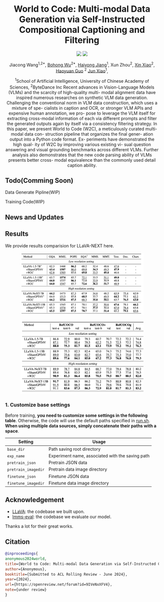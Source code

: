 <div align="center">
<h1>World to Code: Multi-modal Data Generation via Self-Instructed Compositional Captioning and Filtering</h1>
<a href='https://github.com/tatsu-lab/stanford_alpaca/blob/main/LICENSE'><img src='https://img.shields.io/badge/Code%20License-Apache_2.0-green.svg'></a>
<a href='https://openreview.net/forum?id=9IVeNxXFV4'><img src='https://img.shields.io/badge/Paper-Openreview-red'></a>
  
Jiacong Wang<sup>1,2*</sup>, 
[Bohong Wu](https://scholar.google.com/citations?user=N6vypvkAAAAJ&hl=en)<sup>2*</sup>,
[Haiyong Jiang](https://people.ucas.ac.cn/~0054404)<sup>1</sup>, 
Xun Zhou<sup>2</sup>, 
[Xin Xiao](https://scholar.google.com/citations?user=CL-ZEdwAAAAJ&hl=zh-CN)<sup>2</sup>, 
[Haoyuan Guo](https://scholar.google.com/citations?hl=en&user=hql67boAAAAJ&view_op=list_works&sortby=pubdate) <sup>2</sup>
[Jun Xiao](https://scholar.google.com/citations?hl=zh-CN&user=9YbplfMAAAAJ)<sup>1</sup>, 

<sup>1</sup>School of Artificial Intelligence, University of Chinese Academy of Sciences, <sup>2</sup>ByteDance Inc
Recent advances in Vision-Language Models
(VLMs) and the scarcity of high-quality multi-
modal alignment data have inspired numerous
researches on synthetic VLM data generation.
Challenging the conventional norm in VLM
data construction, which uses a mixture of spe-
cialists in caption and OCR, or stronger VLM
APIs and expensive human annotation, we pro-
pose to leverage the VLM itself for extracting
cross-modal information of each via different
prompts and filter the generated outputs again
by itself via a consistency filtering strategy. In
this paper, we present World to Code (W2C),
a meticulously curated multi-modal data con-
struction pipeline that organizes the final gener-
ation output into a Python code format. Ex-
periments have demonstrated the high qual-
ity of W2C by improving various existing vi-
sual question answering and visual grounding
benchmarks across different VLMs. Further
analysis also demonstrates that the new code
parsing ability of VLMs presents better cross-
modal equivalence than the commonly used
detail caption ability. 
</div>

## Todo(Comming Soon)
Data Generate Pipline(WIP)

Training Code(WIP)


## News and Updates


<!-- ## Selected Examples
<p align="center"><img width="100%" src="./images/cases.jpg"></p> -->

## Results
We provide results comparision for LLaVA-NEXT here. 
<p align="center"><img width="80%" src="./vqa.jpeg"></p>
<p align="center"><img width="80%" src="./grouding.jpeg"></p>


### 1. Customize base settings
Before training, **you need to customize some settings in the following table**. Otherwise, the code will use the default paths specified in [run.sh](LLaVA/scripts/general/run.sh). **When using multiple data sources, simply concatenate their paths with a space**.


| Setting            | Usage                                         |
|--------------------|-----------------------------------------------|
| `base_dir`         | Path saving root directory                    |
| `exp_name`         | Experiment name, associated with the saving path |
| `pretrain_json`    | Pretrain JSON data                            |
| `pretrain_imagedir`| Pretrain data image directory                 |
| `finetune_json`    | Finetune JSON data                            |
| `finetune_imagedir`| Finetune data image directory                 |


## Acknowledgement

- [LLaVA](https://github.com/haotian-liu/LLaVA): the codebase we built upon.
- [lmms-eval](https://github.com/EvolvingLMMs-Lab/lmms-eval): the codebase we evaluate our model.

Thanks a lot for their great works.

## Citation
```bibtex
@inproceedings{
anonymous2024world,
title={World to Code: Multi-modal Data Generation via Self-Instructed Compositional Captioning and Filtering},
author={Anonymous},
booktitle={Submitted to ACL Rolling Review - June 2024},
year={2024},
url={https://openreview.net/forum?id=9IVeNxXFV4},
note={under review}
}
```













